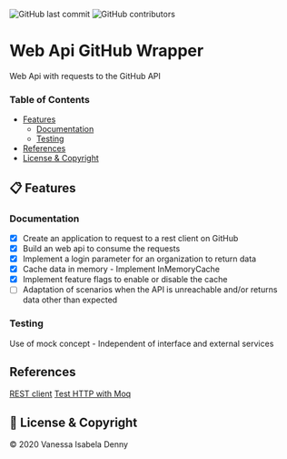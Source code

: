 ![GitHub last commit](https://img.shields.io/github/last-commit/vanessaidenny/webapi-github-wrapper?color=blueviolet&style=plastic)
![GitHub contributors](https://img.shields.io/github/contributors/vanessaidenny/webapi-github-wrapper?color=brightgreen&style=plastic)
 
# Web Api GitHub Wrapper

Web Api with requests to the GitHub API

### Table of Contents

- [Features](#features)
  - [Documentation](#documentation)
  - [Testing](#testing)
- [References](#references)
- [License & Copyright](#license)

<a name="features"></a>
## 📋 Features

<a name="documentation"></a>
### Documentation

- [X] Create an application to request to a rest client on GitHub
- [X] Build an web api to consume the requests
- [X] Implement a login parameter for an organization to return data
- [X] Cache data in memory - Implement InMemoryCache
- [X] Implement feature flags to enable or disable the cache
- [ ] Adaptation of scenarios when the API is unreachable and/or returns data other than expected

<a name="testing"></a>
### Testing

Use of mock concept - Independent of interface and external services

<a name="references"></a>
## References

[REST client](https://docs.microsoft.com/en-us/dotnet/csharp/tutorials/console-webapiclient#processing-the-json-result)
[Test HTTP with Moq](https://dev.to/gautemeekolsen/how-to-test-httpclient-with-moq-in-c-2ldp)

<a name="license"></a>
## 📌 License & Copyright

&copy; 2020 Vanessa Isabela Denny